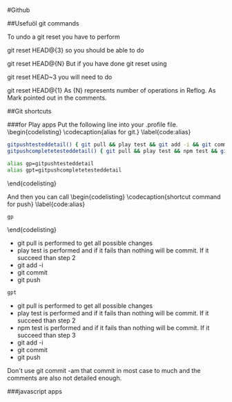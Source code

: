 #Github

##Usefuöl git commands

To undo a git reset you have to perform

git reset HEAD@{3}
so you should be able to do

git reset HEAD@{N}
But if you have done git reset using

git reset HEAD~3
you will need to do

git reset HEAD@{1}
As {N} represents number of operations in Reflog. As Mark pointed out in the comments.

##Git shortcuts

###for Play apps
Put the following line into your .profile file.
\begin{codelisting}
\codecaption{alias for git.}
\label{code:alias}
```bash
gitpushtesteddetail() { git pull && play test && git add -i && git commit && git push; }
gitpushcompletetesteddetail() { git pull && play test && npm test && git add -i && git commit && git push; }

alias gp=gitpushtesteddetail
alias gpt=gitpushcompletetesteddetail
```
\end{codelisting}

And then you can call
\begin{codelisting}
\codecaption{shortcut command for push}
\label{code:alias}
```bash
gp
```
\end{codelisting}
* git pull is performed to get all possible changes
* play test is performed and if it fails than nothing will be commit. If it succeed than step 2
* git add -i
* git commit
* git push

```bash
gpt
```
* git pull is performed to get all possible changes
* play test is performed and if it fails than nothing will be commit. If it succeed than step 2
* npm test is performed and if it fails than nothing will be commit. If it succeed than step 3
* git add -i
* git commit
* git push

Don't use git commit -am that commit in most case to much and the comments are also not detailed enough.

###javascript apps

